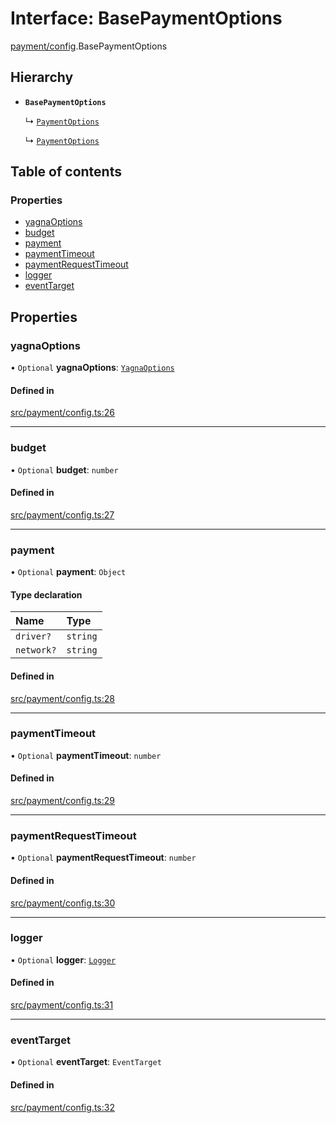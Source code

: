 # Interface: BasePaymentOptions

[payment/config](../modules/payment_config).BasePaymentOptions

## Hierarchy

- **`BasePaymentOptions`**

  ↳ [`PaymentOptions`](payment_payments.PaymentOptions)

  ↳ [`PaymentOptions`](payment_service.PaymentOptions)

## Table of contents

### Properties

- [yagnaOptions](payment_config.BasePaymentOptions#yagnaoptions)
- [budget](payment_config.BasePaymentOptions#budget)
- [payment](payment_config.BasePaymentOptions#payment)
- [paymentTimeout](payment_config.BasePaymentOptions#paymenttimeout)
- [paymentRequestTimeout](payment_config.BasePaymentOptions#paymentrequesttimeout)
- [logger](payment_config.BasePaymentOptions#logger)
- [eventTarget](payment_config.BasePaymentOptions#eventtarget)

## Properties

### yagnaOptions

• `Optional` **yagnaOptions**: [`YagnaOptions`](../modules/executor_executor#yagnaoptions)

#### Defined in

[src/payment/config.ts:26](https://github.com/golemfactory/golem-js/blob/f1546de/src/payment/config.ts#L26)

___

### budget

• `Optional` **budget**: `number`

#### Defined in

[src/payment/config.ts:27](https://github.com/golemfactory/golem-js/blob/f1546de/src/payment/config.ts#L27)

___

### payment

• `Optional` **payment**: `Object`

#### Type declaration

| Name | Type |
| :------ | :------ |
| `driver?` | `string` |
| `network?` | `string` |

#### Defined in

[src/payment/config.ts:28](https://github.com/golemfactory/golem-js/blob/f1546de/src/payment/config.ts#L28)

___

### paymentTimeout

• `Optional` **paymentTimeout**: `number`

#### Defined in

[src/payment/config.ts:29](https://github.com/golemfactory/golem-js/blob/f1546de/src/payment/config.ts#L29)

___

### paymentRequestTimeout

• `Optional` **paymentRequestTimeout**: `number`

#### Defined in

[src/payment/config.ts:30](https://github.com/golemfactory/golem-js/blob/f1546de/src/payment/config.ts#L30)

___

### logger

• `Optional` **logger**: [`Logger`](utils_logger_logger.Logger)

#### Defined in

[src/payment/config.ts:31](https://github.com/golemfactory/golem-js/blob/f1546de/src/payment/config.ts#L31)

___

### eventTarget

• `Optional` **eventTarget**: `EventTarget`

#### Defined in

[src/payment/config.ts:32](https://github.com/golemfactory/golem-js/blob/f1546de/src/payment/config.ts#L32)

